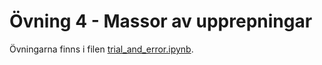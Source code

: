 # Övning 4 - Massor av upprepningar

Övningarna finns i filen [trial_and_error.ipynb](trial_and_error.ipynb).
